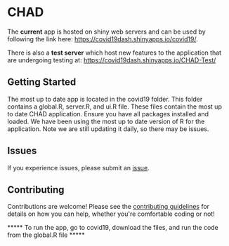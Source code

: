 # CHAD
The **current** app is hosted on shiny web servers and can be used by following the link here: https://covid19dash.shinyapps.io/covid19/.

There is also a **test server** which host new features to the application that are undergoing testing at: https://covid19dash.shinyapps.io/CHAD-Test/

## Getting Started
The most up to date app is located in the covid19 folder. This folder contains a global.R, server.R, and ui.R file. 
These files contain the most up to date CHAD application. Ensure you have all packages installed and loaded.
We have been using the most up to date version of R for the application. Note we are still updating it daily, so there may be issues. 

## Issues
If you experience issues, please submit an [issue](https://github.com/CHAD-Analytics/CHAD/issues). 

## Contributing
Contributions are welcome! Please see the [contributing guidelines](https://github.com/CHAD-Analytics/CHAD/blob/master/CONTRIBUTING.md) for details on how you can help, whether you're comfortable coding or not!

***** To run the app, go to covid19, download the files, and run the code from the global.R file *****

